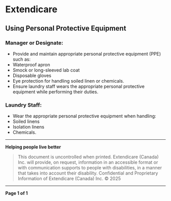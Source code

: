 # Extendicare
## Using Personal Protective Equipment

### Manager or Designate:
- Provide and maintain appropriate personal protective equipment (PPE) such as:
- Waterproof apron
- Smock or long-sleeved lab coat
- Disposable gloves
- Eye protection for handling soiled linen or chemicals.
- Ensure laundry staff wears the appropriate personal protective equipment while performing their duties.

### Laundry Staff:
- Wear the appropriate personal protective equipment when handling:
- Soiled linens
- Isolation linens
- Chemicals.

----

**Helping people live better**

> This document is uncontrolled when printed.
> Extendicare (Canada) Inc. will provide, on request, information in an accessible format or with communication supports to people with disabilities, in a manner that takes into account their disability. Confidential and Proprietary Information of Extendicare (Canada) Inc. © 2025

----

**Page 1 of 1**
